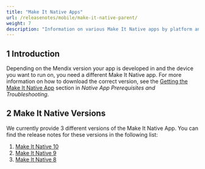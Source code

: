 ```yaml
---
title: "Make It Native Apps"
url: /releasenotes/mobile/make-it-native-parent/
weight: 7
description: "Information on various Make It Native apps by platform and version."
---
```


## 1 Introduction

Depending on the Mendix version your app is developed in and the device you want to run on, you need a different Make It Native app. For more information on how to download the correct version, see the [Getting the Make It Native App](/refguide/mobile/getting-started-with-mobile/prerequisites/#get-min-app) section in *Native App Prerequisites and Troubleshooting*.

## 2 Make It Native Versions

We currently provide 3 different versions of the Make It Native App. You can find the release notes for these versions in the following list:

1. [Make It Native 10](/releasenotes/mobile/make-it-native-10/)
1. [Make It Native 9](/releasenotes/mobile/make-it-native-9/)
1. [Make It Native 8](/releasenotes/mobile/make-it-native-8/)
